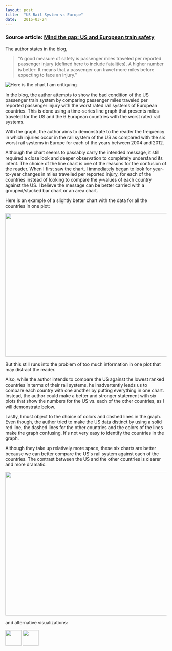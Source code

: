 ```yaml
---
layout: post
title:  "US Rail System vs Europe"
date:   2015-03-24
---
```


<h3> Source article: <a href='https://www.aei.org/publication/mind-the-gap-us-and-european-train-safety/'>Mind the gap: US and European train safety</a> </h3>

The author  states in the blog, 
 <blockquote>   "A good measure of safety is passenger miles traveled per reported passenger injury (defined here to include fatalities). A higher number is better: It means that a passenger can travel more miles before expecting to face an injury." </blockquote>

![Here is the chart I am critiquing](../../assets/source_chart.jpg)

In the blog, the author attempts to show the bad condition of the US passenger train system by comparing passenger miles traveled per reported passenger injury with the worst rated rail systems of European countries. This is done using a time-series line graph that presents miles traveled for the US and the 6 European countries with the worst rated rail systems. </p>

With the graph, the author aims to demonstrate to the reader the frequency in which injuries occur in the rail system of the US as compared with the six worst rail systems in Europe for each of the years between 2004 and 2012.

Although the chart seems to passably carry the intended message, it still required a close look and deeper observation to completely understand its intent. The choice of the line chart is one of the reasons for the confusion of the reader. When I first saw the chart, I immediately began to look for year-to-year changes in miles travelled per reported injury, for each of the countries instead of looking to compare the y-values of each country against the US. I believe the message can be better carried with a grouped/stacked bar chart or an area chart. 

Here is an example of a slightly better chart with the data for all the countries in one plot:

<a href="/assets/grouped_all.png"><img src="https://github.com/EHDEV/ehdev.github.io/blob/master/assets/grouped_all.png" width="685" height="450" /> </a>

But this still runs into the problem of too much information in one plot that may distract the reader.

Also, while the author intends to compare the US against the lowest ranked countries in terms of their rail systems, he inadvertently leads us to compare each country with one another by putting everything in one chart. Instead, the author could make a better and stronger statement with six plots that show the numbers for the US vs. each of the other countries, as I will demonstrate below.

Lastly, I must object to the choice of colors and dashed lines in the graph. Even though, the author tried to make the US data distinct by using a solid red line, the dashed lines for the other countries and the colors of the lines make the graph confusing. It's not very easy to identify the countries in the graph.

Although they take up relatively more space, these six charts are better because we can better compare the US's rail system against each of the countries. The contrast between the US and the other countries is clearer and more dramatic.


<a href='/assets/plots.png'><img src="/assets/plots.png" width="685" height="450"/></a>

and alternative visualizations:

<a href='/assets/alt_bar.png'><img src="/assets/alt_bar.png" width="50" height="50"/></a>
<a href='/assets/alt_line.png'><img src="/assets/alt_line.png" width="50" height="50"/></a>
